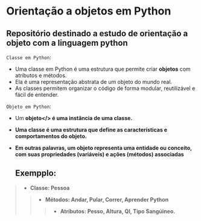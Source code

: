 # Orientação a objetos em Python 

## Repositório destinado a estudo de orientação  a objeto com a linguagem python

`Classe em Python`:
- Uma classe em Python é uma estrutura que permite criar <b>objetos</b> com atributos e métodos.
- Ela é uma representação abstrata de um objeto do mundo real.
- As classes permitem organizar o código de forma modular, reutilizável e fácil de entender.

`Objeto em Python`:
- Um <b>objeto</> é uma <b>instância</b> de uma classe.
- Uma classe é uma estrutura que define as características e comportamentos do objeto.
- Em outras palavras, um objeto representa uma entidade ou conceito, com suas propriedades (variáveis) e ações (métodos) associadas

  ## Exempplo:
> - Classe: Pessoa
 > > - Métodos: Andar, Pular, Correr, Aprender Python
> > > -  Atributos: Pesso, Altura, QI, Tipo Sangúineo.
